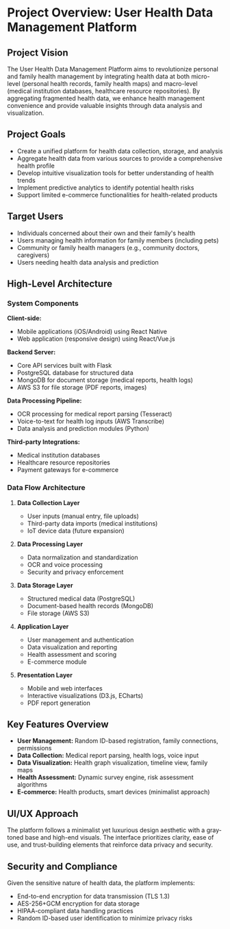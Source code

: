 # Project Overview: User Health Data Management Platform

## Project Vision

The User Health Data Management Platform aims to revolutionize personal and family health management by integrating health data at both micro-level (personal health records, family health maps) and macro-level (medical institution databases, healthcare resource repositories). By aggregating fragmented health data, we enhance health management convenience and provide valuable insights through data analysis and visualization.

## Project Goals

- Create a unified platform for health data collection, storage, and analysis
- Aggregate health data from various sources to provide a comprehensive health profile
- Develop intuitive visualization tools for better understanding of health trends
- Implement predictive analytics to identify potential health risks
- Support limited e-commerce functionalities for health-related products

## Target Users

- Individuals concerned about their own and their family's health
- Users managing health information for family members (including pets)
- Community or family health managers (e.g., community doctors, caregivers)
- Users needing health data analysis and prediction

## High-Level Architecture

### System Components

**Client-side:**
- Mobile applications (iOS/Android) using React Native
- Web application (responsive design) using React/Vue.js

**Backend Server:**
- Core API services built with Flask
- PostgreSQL database for structured data
- MongoDB for document storage (medical reports, health logs)
- AWS S3 for file storage (PDF reports, images)

**Data Processing Pipeline:**
- OCR processing for medical report parsing (Tesseract)
- Voice-to-text for health log inputs (AWS Transcribe)
- Data analysis and prediction modules (Python)

**Third-party Integrations:**
- Medical institution databases
- Healthcare resource repositories
- Payment gateways for e-commerce

### Data Flow Architecture

1. **Data Collection Layer**
   - User inputs (manual entry, file uploads)
   - Third-party data imports (medical institutions)
   - IoT device data (future expansion)

2. **Data Processing Layer**
   - Data normalization and standardization
   - OCR and voice processing
   - Security and privacy enforcement

3. **Data Storage Layer**
   - Structured medical data (PostgreSQL)
   - Document-based health records (MongoDB)
   - File storage (AWS S3)

4. **Application Layer**
   - User management and authentication
   - Data visualization and reporting
   - Health assessment and scoring
   - E-commerce module

5. **Presentation Layer**
   - Mobile and web interfaces
   - Interactive visualizations (D3.js, ECharts)
   - PDF report generation

## Key Features Overview

- **User Management:** Random ID-based registration, family connections, permissions
- **Data Collection:** Medical report parsing, health logs, voice input
- **Data Visualization:** Health graph visualization, timeline view, family maps
- **Health Assessment:** Dynamic survey engine, risk assessment algorithms
- **E-commerce:** Health products, smart devices (minimalist approach)

## UI/UX Approach

The platform follows a minimalist yet luxurious design aesthetic with a gray-toned base and high-end visuals. The interface prioritizes clarity, ease of use, and trust-building elements that reinforce data privacy and security.

## Security and Compliance

Given the sensitive nature of health data, the platform implements:
- End-to-end encryption for data transmission (TLS 1.3)
- AES-256+GCM encryption for data storage
- HIPAA-compliant data handling practices
- Random ID-based user identification to minimize privacy risks
